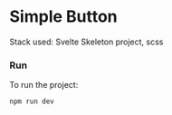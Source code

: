# Simple Button

Stack used: Svelte Skeleton project, scss

### Run

To run the project:

```bash
npm run dev
```
